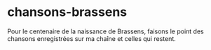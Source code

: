 # chansons-brassens
Pour le centenaire de la naissance de Brassens, faisons le point des chansons enregistrées sur ma chaîne et celles qui restent.
